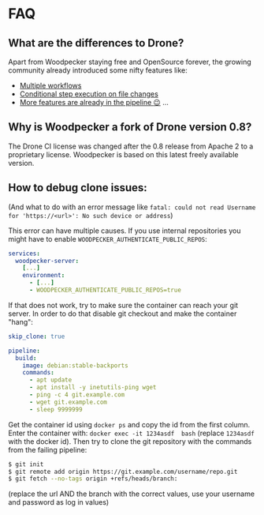 # FAQ

## What are the differences to Drone?

Apart from Woodpecker staying free and OpenSource forever, the growing community already introduced some nifty features like:
- [Multiple workflows](/docs/next/usage/workflows)
- [Conditional step execution on file changes](/docs/usage/pipeline-syntax#path)
- [More features are already in the pipeline :wink:](https://github.com/woodpecker-ci/woodpecker/pulls) ...

## Why is Woodpecker a fork of Drone version 0.8?

The Drone CI license was changed after the 0.8 release from Apache 2 to a proprietary license. Woodpecker is based on this latest freely available version.

## How to debug clone issues:

(And what to do with an error message like `fatal: could not read Username for 'https://<url>': No such device or address`)

This error can have multiple causes. If you use internal repositories you might have to enable `WOODPECKER_AUTHENTICATE_PUBLIC_REPOS`:

```yaml
services:
  woodpecker-server:
    [...]
    environment:
      - [...]
      - WOODPECKER_AUTHENTICATE_PUBLIC_REPOS=true
```

If that does not work, try to make sure the container can reach your git server. In order to do that disable git checkout and make the container "hang":

```yaml
skip_clone: true

pipeline:
  build:
    image: debian:stable-backports
    commands:
      - apt update
      - apt install -y inetutils-ping wget
      - ping -c 4 git.example.com
      - wget git.example.com
      - sleep 9999999
```

Get the container id using `docker ps` and copy the id from the first column. Enter the container with: `docker exec -it 1234asdf  bash` (replace `1234asdf` with the docker id). Then try to clone the git repository with the commands from the failing pipeline:
```bash
$ git init
$ git remote add origin https://git.example.com/username/repo.git
$ git fetch --no-tags origin +refs/heads/branch:
```
(replace the url AND the branch with the correct values, use your username and password as log in values)
